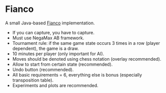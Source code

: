 # Fianco

A small Java-based [Fianco](http://www.di.fc.ul.pt/~jpn/gv/fianco.htm) implementation.

- If you can capture, you have to capture.
- Must use NegaMax AB framework.
- Tournament rule: if the same game state occurs 3 times in a row (player dependent), the game is a draw.
- 10 minutes per player (only important for AI).
- Moves should be denoted using chess notation (overlay recommended).
- Allow to start from certain state (recommended).
- Undo button (recommended).
- All basic requirements = 6, everything else is bonus (especially transposition table).
- Experiments and plots are recommended.
